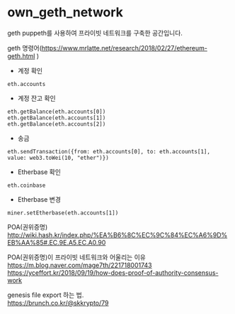 # own_geth_network

geth puppeth를 사용하여 프라이빗 네트워크를 구축한 공간입니다.


geth 명령어(https://www.mrlatte.net/research/2018/02/27/ethereum-geth.html  )

  - 계정 확인  
```
eth.accounts
```

  - 계정 잔고 확인  
```
eth.getBalance(eth.accounts[0])
eth.getBalance(eth.accounts[1])
eth.getBalance(eth.accounts[2])
```

  - 송금
```
eth.sendTransaction({from: eth.accounts[0], to: eth.accounts[1], value: web3.toWei(10, "ether")})
```

  - Etherbase 확인
```
eth.coinbase
```

  - Etherbase 변경
```
miner.setEtherbase(eth.accounts[1])
```



POA(권위증명)
http://wiki.hash.kr/index.php/%EA%B6%8C%EC%9C%84%EC%A6%9D%EB%AA%85#.EC.9E.A5.EC.A0.90

POA(권위증명)이 프라이빗 네트워크와 어울리는 이유
https://m.blog.naver.com/mage7th/221718001743
https://yceffort.kr/2018/09/19/how-does-proof-of-authority-consensus-work


genesis file export 하는 법.  
https://brunch.co.kr/@skkrypto/79  
